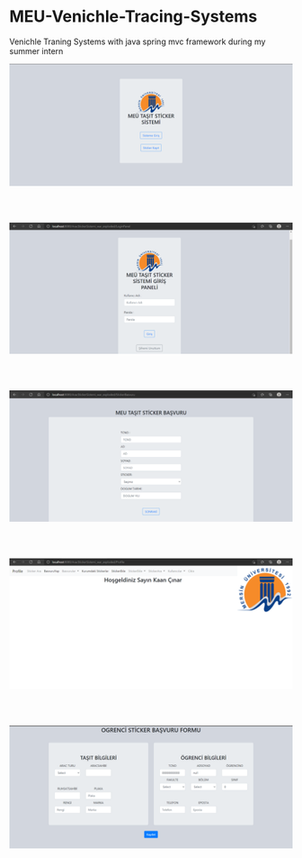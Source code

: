 # MEU-Venichle-Tracing-Systems
Venichle Traning Systems with java spring mvc framework during my summer intern

<img src="Sample1.PNG">

<br><br>

<img src="Sample2.PNG">

<br><br>

<img src="Sample3.PNG">

<br><br>

<img src="Sample4.PNG">

<br><br>

<img src="Sample5.PNG">


